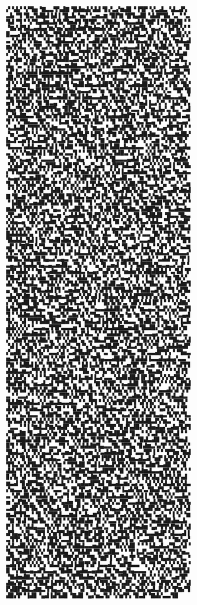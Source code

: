 ▞▝▟▞▝▞▜▅▝▇▃▃▜▚▟▇▝█▟▅▟▞▟▟▝▊▞▃▞▆▟▊▝▐▜▛▝▞▃▟▃▝▟▃▟▚▃▙▝▜▝▉▃▜▟█▟▐▟▐▝█▃▙▝▅▞▝▃▅▃▆▝▉▛▇▝█▜▄▟▉▝▟▟▛▜▙▝▃▝▝▃▜▟▝▜▝▝▞▜▄▟▆▃▙▜▞▜▅▟▜▝▉▜▛▃▝▟▇▟▄▝▆▃▃▟▟▝▇▛▐▝▜▟▉▟█▝▝▝▇▞▟▜▟▃▄▟▄▞▆▞▅▞▄▟▉▟▆▛▇▟▅▟▞▟▚▞▃▞▞▟▆▜▙▝▄▃▞▝▐▟▜▞▞▝▉▃▃▞▆▜▟▝▟▞▙▃▜▜▟▟█▝▅▝▚▞▚▃▞▞▅▃▛▟▛▜▚▟▃▞▄▛▐▝▆▝▄▟▊▞▞▃▝▞▅▜▝▞▙▃▝▟▃▝█▟▃▃▛▃▆▝▃▟▊▟▉▝▉▜▞▞▟▞▙▃▄▜▚▝▄▜▚▝▆▟▃▟▆▞▛▟▃▝▃▜▛▃▞▞▜▛▐▜▞▝▟▝▐▃▜▟▚▃▚▜▞▃▄▃▃▟▐▞▛▝▉▟█▞▚▝▄▝█▞▝▟▝▟▄▝▃▝▇▃▆▃▜▞▆▜▙▞▜▜▚▜▞▝▅▟▇▞▝▟█▝▇▟▛▞▅▞▆▃▜▞▟▃▆▃▛▟▆▝▞▟▊▞▛▃▃▜▟▟▉▃▄▞▙▜▝▝▝▟▚▟▞▞▚▟▝▟▜▞▆▛▇▛▐▞▚▃▅▜▃▟▄▝▃▝▚▜▚▃▜▟▛▞▅▃▆▟▇▃▃▛▇▟▚▜▜▞▃▃▟▟▆▟▝▝▆▟▉▞▄▛▐▃▆▃▟▞▚▛▐▃▞▟▟▟▐▟▆▟▅▟▆▟▟▜▛▃▝▝▄▝▚▃▄▟▛▜▅▞▙▞▄▞▜▃▟▟▐▃▟▜▙▞▜▟▊▞▚▜▟▜▜▃▜▜▜▝▜▝▊▜▃▃▛▟▊▝▛▟▝▝▟▃▃▞▃▝▃▜▅▃▚▟▚▝▃▟▛▃▚▟▝▞▝▟▅▝▚▛▇▟▄▟▉▞▜▝▅▟▊▟▅▃▟▟▉▜▞▟▜▝▃▟▅▟▉▟▞▃▆▝▐▜▞▝█▞▟▞▜▛▇▝▆▟▊▜▜▟▞▜▜▞▅▞▄▃▃▞▆▝▅▝▅▝▉▜▅▞▝▟▐▜▃▞▞▝▞▃▝▜▛▝█▟▄▜▞▟▟▜▝▟▐▞▅▃▅▟▊▞▜▟▐▟▅▃▃▟▅▝▉▞▆▞▄▜▜▝▆▝▝▜▛▟▆▃▃▟▄▝▅▜▝▛▇▟▚▝▇▝▉▃▄▝▝▟█▛▐▞▜▟▃▞▚▞▞▝▛▜▚▝▊▞▅▟▐▃▞▞▚▝▐▟▞▜▚▟▄▞▜▞▄▞▞▟█▜▜▜▅▝▉▛▇▟▝▟▅▜▃▞▜▞▄▞▙▜▛▃▃▜▚▝▆▃▙▞▃▜▃▝▃▟▚▞▙▟▇▃▃▜▙▝▅▞▆▜▟▜▜▟▞▃▅▝▐▞▄▜▄▟▄▟▆▛▇▝▄▟▊▜▟▞▃▟▄▟▊▃▅▜▝▝▞▜▙▃▃▜▛▃▝▝▐▃▆▝▇▟▃▜▚▜▙▞▝▝▊▝▚▜▟▝▄▃▜▃▄▝▛▝▐▞▚▃▄▞▚▃▙▟▊▞▜▜▚▜▞▟▆▃▃▝▆▝▄▝▊▝▆▃▄▝▄▟▛▟▛▜▙▞▞▞▛▝▚▃▅▜▛▜▟▝▝▝▅▝▃▟▛▝▞▃▃▜▟▝▝▟▚▟▆▜▙▛▐▟▜▞▝▛▇▝▚▜▄▜▃▟▉▟▆▃▝▟▃▃▆▟█▞▙▃▛▃▅▜▚▃▙▟▛▝▊▃▙▜▄▝▆▞▙▃▞▝▇▝▄▃▆▝▇▜▜▞▝▞▝▃▆▝▚▜▙▝▉▞▜▃▃▃▚▟▟▃▆▃▛▟▐▝▊▟▇▝▝▜▜▟▟▝▉▛▐▟▉▃▙▃▆▃▃▝▞▟▜▝▆▞▃▜▄▟▄▃▝▞▝▞▆▟▛▟▐▝▉▟▚▞▃▃▜▝▝▝▊▜▝▞▟▃▜▟▉▃▚▛▐▃▝▞▟▝▛▝▝▃▛▜▚▝█▞▚▃▄▞▆▝▃▃▃▞▚▝▆▝▝▟▄▝▝▝▛▜▚▝█▃▃▃▄▟▟▝▟▟▐▜▚▜▅▝▆▟▇▞▝▞▟▟▚▞▛▝▟▃▜▜▙▟▐▟▊▜▚▝▃▞▚▃▙▝▚▜▛▜▟▃▟▜▝▃▞▞▝▞▄▟▐▝▚▜▙▞▜▜▄▟▚▟▟▞▝▞▝▃▅▞▜▃▜▞▆▟▚▜▚▝▄▞▞▟▐▃▆▟▇▟▅▝▜▝▊▟▆▝▇▃▅▃▚▃▄▞▆▃▆▟▉▜▄▝▞▝▃▞▞▝▛▟▛▜▟▜▞▞▚▜▃▟▊▃▝▝▆▝▊▜▙▜▚▃▅▝▛▟▜▃▜▞▃▜▟▞▚▜▄▞▛▝▐▞▚▞▞▝▐▝▛▟▅▝▅▛▇▝▞▟▉▞▜▜▃▃▙▝▄▝▃▞▝▃▆▝▝▞▞▟▞▞▄▜▛▝▐▟▉▞▝▝▞▞▟▜▛▜▃▝▊▞▙▃▟▜▙▜▞▟▅▝▚▞▛▃▄▟▛▟▆▟▇▝█▃▆▝▛▜▞▟█▜▞▟█▝▉▜▟▃▚▃▛▟▐▜▃▝▊▟▟▃▚▝█▃▞▞▆▟▅▝▚▝▃▝▟▝▐▟█▜▞▃▅▟▉▞▜▟▞▟█▜▝▜▞▝▜▝▃▞▚▞▟▟▜▃▟▝▉▝▆▝▆▟▊▜▛▞▙▃▛▝▆▟▞▜▟▜▚▜▝▃▄▝▄▃▝▞▃▟▉▜▃▜▝▝▊▟▊▜▙▝█▟▆▃▜▟█▛▇▞▝▜▃▟▅▟▅▞▛▃▆▝▄▜▛▞▜▝▆▃▅▝▃▟▟▟▆▝▉▟▜▝▞▝▟▟▚▞▄▝▉▝▜▟█▟▊▝█▃▃▜▙▃▞▟▄▃▄▝▟▞▄▜▄▟▆▝▄▜▃▟▚▃▙▞▞▜▞▜▟▝▇▝▄▜▞▟▜▃▞▟▟▃▝▜▃▞▅▟▛▞▟▞▄▞▅▞▝▃▞▟▅▝▆▜▃▟▇▟▄▝▉▃▛▝▄▞▄▃▆▟▛▃▝▟▚▃▜▝▇▟▜▝▃▜▙▟█▟▟▟▟▞▄▝▐▞▛▞▝▝▉▃▄▝█▟▐▝▉▃▝▟▃▝▉▞▃▃▅▝▞▃▃▝█▞▝▜▜▞▟▃▝▜▙▟▟▃▜▟▐▝▇▝▅▟▊▟▆▞▙▞▄▝▊▞▟▝▉▃▃▞▚▞▝▜▝▃▃▟▉▝▞▝█▜▝▝█▜▄▛▐▝▇▛▇▝▞▜▃▃▜▃▜▝▚▝▚▜▚▞▆▞▟▞▅▟▞▝▉▃▆▛▐▃▙▝▝▟▜▝▄▞▚▃▆▞▛▃▜▞▃▞▆▟▅▞▙▟▐▞▄▛▐▟▃▃▙▜▞▜▞▃▚▟▆▞▚▝▃▞▟▞▛▟▟▃▞▜▟▃▃▞▜▛▇▃▜▟▄▟▊▜▄▃▞▃▄▃▝▃▞▜▞▝▊▞▄▃▜▞▃▜▄▟▅▝▐▃▟▞▝▃▟▟▚▃▝▛▐▃▄▃▙▜▄▟▄▜▄▃▄▃▅▟▉▃▝▜▞▃▝▝▄▝▊▃▅▟▝▜▝▞▜▟▛▜▙▜▄▃▄▃▞▃▛▝▆▜▚▟▟▞▝▝▇▝▃▟▆▃▙▜▅▟▟▃▚▃▄▞▚▟▚▞▟▝▅▟▅▜▞▟█▟█▟▟▝▃▜▟▝▛▛▇▃▛▟▞▟▞▟▅▝▇▟▜▞▃▝▝▟▟▞▜▟▅▝▚▝▃▞▄▃▞▝▊▝▐▝▛▞▝▝▆▝▇▞▞▟▞▝▆▜▄▟▃▝▛▜▟▞▞▝▟▜▟▞▜▜▞▝▅▝▊▟▊▃▅▝▞▃▚▝▞▜▙▞▄▝▜▝▐▟▆▜▄▝▇▝▅▟▐▛▇▃▟▟▐▜▝▃▅▟▅▜▄▜▝▞▟▜▜▝█▜▙▟▞▜▜▟▉▃▟▜▞▝▜▝▟▜▙▃▙▞▛▟▇▃▙▝▞▟▅▟▅▃▆▜▃▞▞▟▚▟▐▝▉▟▄▞▟▞▟▟▛▜▜▜▚▞▟▛▇▞▜▝▚▞▚▜▄▟█▝█▞▜▃▛▝▚▃▟▜▜▃▅▝▆▜▝▝█▞▙▜▞▃▝▟▛▞▟▟▐▛▐▝▝▝▞▟▇▞▙▜▅▜▃▟▇▜▄▃▝▝▚▟▜▟▆▃▙▝▅▝▚▃▃▟▟▟▉▞▜▞▛▝▆▃▄▃▜▃▛▞▄▞▆▟▜▜▝▝▟▟▆▃▙▟▄▝█▃▄▜▞▃▆▞▟▝▞▜▅▃▜▝▉▞▅▝▆▝▆▝▚▞▃▜▃▝▐▝▞▃▄▟▜▞▃▝▟▝▜▜▜▟▆▜▙▃▆▟▜▜▄▝▆▟▃▟▐▟▜▟▜▞▅▃▃▝▉▟▉▃▜▝▆▞▅▝▐▃▙▟▟▞▞▞▞▝▃▃▄▃▜▜▛▃▃▃▅▝▃▜▜▟▄▞▟▃▙▟▇▃▅▟▊▜▙▟▉▞▝▟▆▟▊▞▆▜▞▞▞▟▅▟▆▟▅▜▝▝▉▞▟▝▛▃▛▟▃▝▞▝▚▟▟▟▜▜▅▝▜▞▃▃▄▞▜▃▟▞▃▞▃▞▝▟▆▜▚▟▞▟▇▞▄▝▛▝▞▟▇▝▄▝▃▜▙▃▛▜▙▞▄▜▚▟▜▝▉▞▞▟▝▞▝▜▙▃▞▟▝▟▐▝▄▜▄▜▝▃▆▟▚▞▟▞▚▃▜▝▚▝▄▃▆▟█▟▛▃▝▟▃▞▜▝▞▞▜▃▞▟▟▟▆▟▛▞▄▟▊▃▜▜▄▜▞▝▃▃▞▟▝▃▟▜▙▟▛▝▄▝▃▝▅▞▝▛▇▃▝▜▛▃▃▟▛▜▚▝▝▜▅▃▅▃▙▜▄▟▝▝▞▞▜▝▞▞▛▝▃▟▊▜▞▝▇▜▄▃▃▟█▟▛▝▊▟▟▟▐▃▃▟▄▟▄▞▃▃▝▛▇▝▐▟█▟▐▞▚▝▉▜▅▟▚▜▃▝▐▟▐▃▙▜▝▝▅▟▝▃▅▜▛▝▛▃▅▝▉▞▟▝▚▟▜▜▟▟▇▃▆▃▞▜▚▜▝▝▜▃▚▞▆▝▝▜▙▝▚▞▜▞▜▞▟▝▞▟▇▜▅▝▆▃▆▞▝▝▝▟▐▜▟▞▟▟▚▝▝▟▝▝▅▜▙▛▇▟▜▟▐▃▆▟▐▃▞▃▃▝▟▟▉▟█▟▐▛▐▜▄▞▞▞▅▜▙▞▃▜▅▛▇▜▄▝▅▃▟▃▟▝▛▜▅▝▄▝▚▝▄▝▇▝▉▜▛▃▚▃▟▟▊▝▉▜▛▝▞▝▝▞▚▟▜▟▜▝▇▜▟▝▇▜▞▟▚▟█▃▟▞▚▜▟▃▄▜▃▝▞▝▊▜▟▞▄▜▜▝▞▛▐▟▞▃▃▟▞▟▝▞▛▃▝▝▃▃▞▝▝▞▚▜▜▃▝▜▛▞▟▞▛▝█▝▝▜▞▃▚▝▚▞▃▟▆▞▙▝▃▞▛▝▊▟▃▟▃▜▟▟▇▞▆▟▃▞▞▃▆▃▙▃▃▟▃▝▝▃▜▜▝▝▞▞▆▜▛▟█▜▝▟▚▜▞▝▟▃▝▝▜▜▞▟▞▛▐▝▛▟▅▃▛▜▚▝▇▝▝▝▉▃▞▜▚▝▛▜▙▟▅▃▅▞▃▞▃▝▞▞▞▝▄▞▛▞▝▝▛▞▝▝▚▃▜▃▃▝▉▟▇▜▅▝▛▃▜▛▐▜▄▝▟▜▙▝▅▝▚▃▞▟▊▟▚▟▜▃▄▃▜▞▛▞▜▃▜▞▙▟▚▜▚▞▟▞▞▟▝▞▜▟█▞▛▃▅▜▟▟▝▟▛▝▉▝▐▃▜▟▟▟█▃▛▞▆▃▝▝▅▞▝▝▃▃▝▝▐▝▇▟▃▛▇▞▆▟▛▝▆▃▜▃▅▝▄▜▝▜▛▝▊▟▚▟▉▞▝▟▅▟▄▞▃▟▅▜▟▜▞▜▄▟▇▝▊▃▟▃▞▞▆▝▟▞▅▟▛▟▚▟▅▜▃▛▇▟█▟▛▝▊▃▝▝▞▃▛▜▚▜▚▟▝▝▟▝▚▟█▟▞▟▊▜▜▞▚▟▇▃▝▞▅▜▅▝▊▜▜▝▆▃▚▟▆▞▚▝▉▟▃▟▉▝▜▃▙▜▅▟▉▜▝▝█▝▇▟▚▟▝▃▃▝▜▝▄▞▞▟▟▟▇▜▄▃▃▜▙▝▛▜▄▝▊▟▆▃▚▞▛▝▞▜▄▞▞▜▙▟▃▞▞▝▛▞▄▃▛▃▛▃▅▟▜▃▝▃▅▝▞▃▟▟▅▟▇▝█▝▃▃▜▛▐▝▝▝▛▜▅▝▇▟▛▞▞▝▊▜▞▝▐▜▄▟▄▃▝▃▆▟▝▜▝▃▛▛▐▜▛▟▐▟▞▜▅▃▟▃▟▝▅▛▐▞▛▟▞▞▞▜▜▃▚▞▟▜▙▟▚▝▞▞▆▝▝▜▜▟█▝▚▟▐▃▙▃▛▟▜▞▞▜▝▜▚▟▆▜▃▟▉▝▚▝▊▟▟▞▜▝▃▜▜▃▝▃▞▃▜▝▆▜▚▟▆▜▄▟▃▟█▜▛▝▉▝▟▟▜▟▆▟▃▃▄▜▚▜▚▞▝▝▊▞▙▝▟▝▝▜▙▞▙▃▛▞▆▃▞▜▙▝▚▟▇▞▃▝▚▝▇▃▟▝▞▛▐▜▞▟▄▜▟▜▞▟▚▟▆▃▟▝▊▟▛▜▅▞▝▟▜▃▙▝▝▝▄▟▄▟▛▜▟▝█▃▟▃▆▞▃▞▃▝▟▝▞▞▟▃▙▜▞▟▃▞▅▃▃▜▞▟▆▟▊▞▝▃▃▝▚▝▉▝▛▃▞▝▆▟▉▃▝▛▐▃▟▞▙▞▃▜▙▟▜▃▞▝█▟▟▃▝▟▚▟▊▞▚▟▟▞▄▝▃▞▜▝▚▟▉▟▊▟▃▛▐▃▙▃▆▟▄▞▞▟▐▝▚▜▅▝▞▞▃▃▙▞▅▝▃▛▇▞▃▝▇▜▙▜▛▝▄▟▅▝█▝▃▝▊▜▝▃▛▞▃▜▛▃▃▟▟▞▚▟▞▛▇▟▆▝█▞▙▃▟▛▐▝▉▜▙▝▚▞▙▃▙▝▉▜▄▛▐▃▝▝▚▜▙▜▄▃▟▜▄▝▟▞▙▟▛▟▞▜▃▞▞▟▝▟▆▃▛▜▜▃▝▝▊▝▞▜▛▟▃▃▆▟▝▃▙▃▆▜▝▟▄▞▛▃▞▞▙▜▄▜▅▝▃▞▄▝▐▝▞▝▆▝▇▝▊▟▝▜▅▜▙▝▝▟▜▝▝▟▜▟▉▟▅▝█▝▞▃▃▜▚▛▐▜▛▞▆▝▅▟▛▟▉▟▅▃▙▛▐▝▚▝▟▟▄▃▃▜▞▞▛▝▟▝▛▟▃▜▝▃▙▞▃▝▜▝▊▃▟▜▅▟▆▝▄▞▜▜▚▛▇▟▝▟▟▜▄▃▚▜▃▝█▜▝▞▅▜▜▟▇▜▃▛▇▛▐▟▛▝▄▜▞▜▜▞▜▝▄▜▃▃▆▟▛▝▟▃▃▟▐▃▜▜▚▝▊▞▅▃▛▝█▜▞▃▃▛▐▜▃▜▅▜▟▜▝▟▄▟▛▜▚▞▝▃▄▟▊▝▅▝▝▝▇▞▄▞▞▟▃▟▉▞▟▞▞▝▐▜▛▟▄▞▛▟▇▟▃▃▅▟▛▞▛▝▉▞▞▟▊▝▝▝▐▟▃▟▃▞▜▃▞▟▝▜▄▝▅▟▉▛▐▞▞▝▇▝█▟▄▝▞▜▟▟▛▝▜▞▃▟█▃▝▝▝▛▐▃▛▃▄▜▚▞▞▛▇▞▅▃▆▜▄▞▃▟▛▞▆▝▜▝▟▜▝▜▛▟▚▞▝▜▙▝▇▛▐▝▄▞▆▝▛▝▅▛▇▟▊▜▄▟▃▞▜▃▝▃▟▞▛▟▝▞▞▞▚▝▟▃▛▟▄▟▐▟▉▜▚▛▐▃▃▟▃▝▅▛▇▃▃▝▚▝▜▝▚▞▝▞▝▞▆▝▉▝▚▜▙▃▄▃▟▜▃▃▄▝█▟▆▝▄▟▅▃▄▟▅▝▇▝▆▃▄▜▄▃▃▃▝▞▝▞▚▜▞▜▜▜▟▝▇▟▅▟▇▃▚▃▙▟▜▝▚▃▝▞▛▜▙▟▅▞▄▃▙▞▙▝▜▜▃▜▝▟▚▞▞▝▟▞▝▃▅▜▛▟▆▞▆▜▃▞▄▜▙▛▐▟▜▜▟▝▛▃▄▜▃▝▊▜▜▞▆▃▚▟▛▃▝▟▛▞▆▝▟▜▛▞▚▞▝▟▛▟█▛▇▟▃▟▇▃▜▜▄▃▞▝▉▝▝▟▝▜▟▝▅▟█▜▞▞▚▟▃▜▟▞▄▟▃▛▐▞▝▛▇▞▜▟▉▞▛▝▐▟▊▝▄▟▐▟▜▟▊▝▇▟▊▝▄▞▅▃▜▞▝▞▅▜▚▝▉▃▛▝▇▟▞▃▃▜▉
